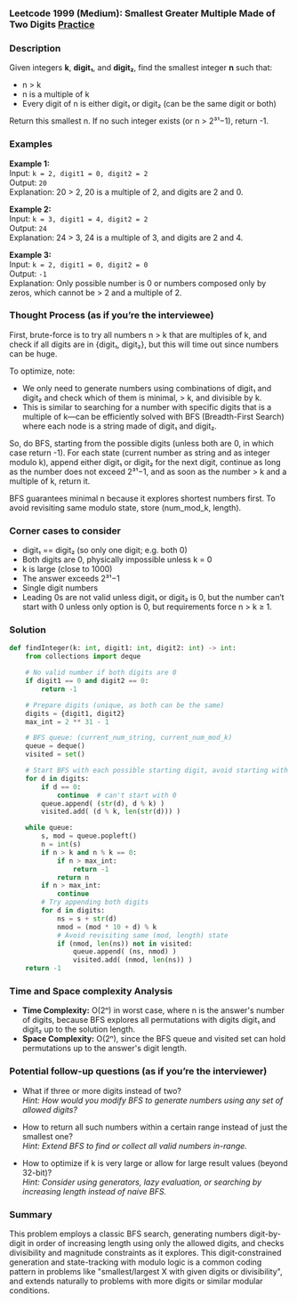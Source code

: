 ### Leetcode 1999 (Medium): Smallest Greater Multiple Made of Two Digits [Practice](https://leetcode.com/problems/smallest-greater-multiple-made-of-two-digits)

### Description  
Given integers **k**, **digit₁**, and **digit₂**, find the smallest integer **n** such that:
- n > k  
- n is a multiple of k  
- Every digit of n is either digit₁ or digit₂ (can be the same digit or both)

Return this smallest n. If no such integer exists (or n > 2³¹−1), return -1.

### Examples  

**Example 1:**  
Input: `k = 2, digit1 = 0, digit2 = 2`  
Output: `20`  
Explanation: 20 > 2, 20 is a multiple of 2, and digits are 2 and 0.

**Example 2:**  
Input: `k = 3, digit1 = 4, digit2 = 2`  
Output: `24`  
Explanation: 24 > 3, 24 is a multiple of 3, and digits are 2 and 4.

**Example 3:**  
Input: `k = 2, digit1 = 0, digit2 = 0`  
Output: `-1`  
Explanation: Only possible number is 0 or numbers composed only by zeros, which cannot be > 2 and a multiple of 2.

### Thought Process (as if you’re the interviewee)  
First, brute-force is to try all numbers n > k that are multiples of k, and check if all digits are in \{digit₁, digit₂\}, but this will time out since numbers can be huge.

To optimize, note:
- We only need to generate numbers using combinations of digit₁ and digit₂ and check which of them is minimal, > k, and divisible by k.
- This is similar to searching for a number with specific digits that is a multiple of k—can be efficiently solved with BFS (Breadth-First Search) where each node is a string made of digit₁ and digit₂.

So, do BFS, starting from the possible digits (unless both are 0, in which case return -1). For each state (current number as string and as integer modulo k), append either digit₁ or digit₂ for the next digit, continue as long as the number does not exceed 2³¹−1, and as soon as the number > k and a multiple of k, return it.

BFS guarantees minimal n because it explores shortest numbers first. To avoid revisiting same modulo state, store (num\_mod\_k, length).

### Corner cases to consider  
- digit₁ == digit₂ (so only one digit; e.g. both 0)  
- Both digits are 0, physically impossible unless k = 0  
- k is large (close to 1000)  
- The answer exceeds 2³¹−1  
- Single digit numbers  
- Leading 0s are not valid unless digit₁ or digit₂ is 0, but the number can’t start with 0 unless only option is 0, but requirements force n > k ≥ 1.

### Solution

```python
def findInteger(k: int, digit1: int, digit2: int) -> int:
    from collections import deque

    # No valid number if both digits are 0
    if digit1 == 0 and digit2 == 0:
        return -1

    # Prepare digits (unique, as both can be the same)
    digits = {digit1, digit2}
    max_int = 2 ** 31 - 1

    # BFS queue: (current_num_string, current_num_mod_k)
    queue = deque()
    visited = set()

    # Start BFS with each possible starting digit, avoid starting with 0
    for d in digits:
        if d == 0:
            continue  # can't start with 0
        queue.append( (str(d), d % k) )
        visited.add( (d % k, len(str(d))) )

    while queue:
        s, mod = queue.popleft()
        n = int(s)
        if n > k and n % k == 0:
            if n > max_int:
                return -1
            return n
        if n > max_int:
            continue
        # Try appending both digits
        for d in digits:
            ns = s + str(d)
            nmod = (mod * 10 + d) % k
            # Avoid revisiting same (mod, length) state
            if (nmod, len(ns)) not in visited:
                queue.append( (ns, nmod) )
                visited.add( (nmod, len(ns)) )
    return -1
```

### Time and Space complexity Analysis  

- **Time Complexity:** O(2ⁿ) in worst case, where n is the answer's number of digits, because BFS explores all permutations with digits digit₁ and digit₂ up to the solution length.
- **Space Complexity:** O(2ⁿ), since the BFS queue and visited set can hold permutations up to the answer's digit length.

### Potential follow-up questions (as if you’re the interviewer)  

- What if three or more digits instead of two?  
  *Hint: How would you modify BFS to generate numbers using any set of allowed digits?*

- How to return all such numbers within a certain range instead of just the smallest one?  
  *Hint: Extend BFS to find or collect all valid numbers in-range.*

- How to optimize if k is very large or allow for large result values (beyond 32-bit)?  
  *Hint: Consider using generators, lazy evaluation, or searching by increasing length instead of naive BFS.*

### Summary
This problem employs a classic BFS search, generating numbers digit-by-digit in order of increasing length using only the allowed digits, and checks divisibility and magnitude constraints as it explores. This digit-constrained generation and state-tracking with modulo logic is a common coding pattern in problems like "smallest/largest X with given digits or divisibility", and extends naturally to problems with more digits or similar modular conditions.